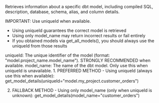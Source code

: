 <instructions>
Retrieves information about a specific dbt model, including compiled SQL, description, database, schema, alias, and column details.

IMPORTANT: Use uniqueId when available.
- Using uniqueId guarantees the correct model is retrieved
- Using only model_name may return incorrect results or fail entirely
- If you obtained models via get_all_models(), you should always use the uniqueId from those results
</instructions>

<parameters>
uniqueId: The unique identifier of the model (format: "model.project_name.model_name"). STRONGLY RECOMMENDED when available.
model_name: The name of the dbt model. Only use this when uniqueId is unavailable.
</parameters>

<examples>
1. PREFERRED METHOD - Using uniqueId (always use this when available):
   get_model_details(uniqueId="model.my_project.customer_orders")
   
2. FALLBACK METHOD - Using only model_name (only when uniqueId is unknown):
   get_model_details(model_name="customer_orders")